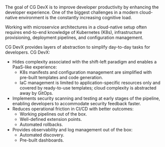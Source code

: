 The goal of CG DevX is to improve developer productivity by enhancing the developer experience. One of the biggest challenges in a modern cloud-native environment is the constantly increasing cognitive load.

Working with microservice architectures in a cloud-native setup often requires end-to-end knowledge of Kubernetes (K8s), infrastructure provisioning, deployment pipelines, and configuration management.

CG DevX provides layers of abstraction to simplify day-to-day tasks for developers. CG DevX:

- Hides complexity associated with the shift-left paradigm and enables a PaaS-like experience:
  - K8s manifests and configuration management are simplified with pre-built templates and code generation.
  - IaC management is limited to application-specific resources only and covered by ready-to-use templates; cloud complexity is abstracted away by GitOps.
- Implements security scanning and testing at early stages of the pipeline, enabling developers to accommodate security feedback faster.
- Reduces operational friction in CI/CD with better outcomes:
  - Working pipelines out of the box.
  - Well-defined extension points.
  - Automated rollbacks.
- Provides observability and log management out of the box:
  - Automated discovery.
  - Pre-built dashboards.
